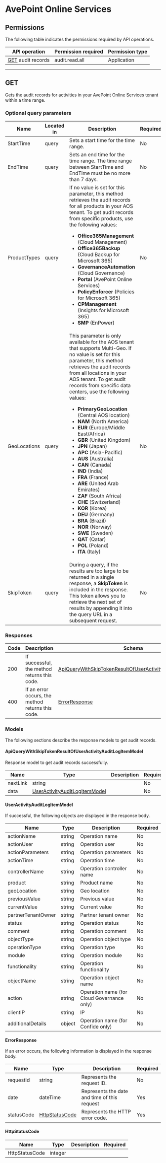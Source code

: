 # AvePoint Online Services

## Permissions

The following table indicates the permissions required by API operations.

| API operation    | Permission required | Permission type |
|-------------------|---------------|----------------------|
| [GET](#get) audit records | audit.read.all           | Application       |
-------------------------------------------

## GET

Gets the audit records for activities in your AvePoint Online Services tenant within a time range.

### Optional query parameters

| Name | Located in | Description | Required | Schema |
| ---- | ---------- | ----------- | -------- | ------ |
| StartTime | query | Sets a start time for the time range. | No | dateTime |
| EndTime | query | Sets an end time for the time range. The time range between StartTime and EndTime must be no more than 7 days. | No | dateTime |
| ProductTypes | query | If no value is set for this parameter, this method retrieves the audit records for all products in your AOS tenant. To get audit records from specific products, use the following values:     <ul><li>**Office365Management** (Cloud Management)</li> <li>**Office365Backup** (Cloud Backup for Microsoft 365)</li> <li>**GovernanceAutomation** (Cloud Governance)</li> <li>**Portal** (AvePoint Online Services)</li> <li>**PolicyEnforcer** (Policies for Microsoft 365)</li> <li>**CPManagement** (Insights for Microsoft 365)</li> <li>**SMP** (EnPower)</li></ul> | No |  string  |
| GeoLocations | query | This parameter is only available for the AOS tenant that supports Multi-Geo. If no value is set for this parameter, this method retrieves the audit records from all locations in your AOS tenant. To get audit records from specific data centers, use the following values: <ul><li>**PrimaryGeoLocation** (Central AOS location)</li> <li>**NAM** (North America)</li> <li>**EUR** (Europe/Middle East/Africa)</li> <li>**GBR** (United Kingdom)</li> <li>**JPN** (Japan)</li> <li>**APC** (Asia-Pacific)</li> <li>**AUS** (Australia)</li> <li>**CAN** (Canada)</li> <li>**IND** (India)</li> <li>**FRA** (France)</li>    <li>**ARE** (United Arab Emirates)</li> <li>**ZAF** (South Africa)</li> <li>**CHE** (Switzerland)</li> <li>**KOR** (Korea)</li> <li>**DEU** (Germany)</li> <li>**BRA** (Brazil)</li> <li>**NOR** (Norway)</li> <li>**SWE** (Sweden)</li> <li>**QAT** (Qatar)</li> <li>**POL** (Poland)</li> <li>**ITA** (Italy)</li></ul>  | No |  string  |
| SkipToken | query | During a query, if the results are too large to be returned in a single response, a **SkipToken** is included in the response. This token allows you to retrieve the next set of results by appending it into the query URL in a subsequent request. | No | string |

### Responses

| Code | Description | Schema |
| ---- | ----------- | ------ |
| 200 | If successful, the method returns this code. | [ApiQueryWithSkipTokenResultOfUserActivityAuditLogItemModel](#apiquerywithskiptokenresultofuseractivityauditlogitemmodel) |
| 400 | If an error occurs, the method returns this code. | [ErrorResponse](#errorresponse) |

### Models

The following sections describe the response models to get audit records.

#### ApiQueryWithSkipTokenResultOfUserActivityAuditLogItemModel

Response model to get audit records successfully.

| Name | Type | Description | Required |
| ---- | ---- | ----------- | -------- |
| nextLink | string |  | No |
| data | [UserActivityAuditLogItemModel](#useractivityauditlogitemmodel)  |  | No |

#### UserActivityAuditLogItemModel

If successful, the following objects are displayed in the response body.

| Name | Type | Description | Required |
| ---- | ---- | ----------- | -------- |
| actionName | string | Operation name | No |
| actionUser | string | Operation user | No |
| actionParameters | string | Operation parameters | No |
| actionTime | string | Operation time | No |
| controllerName | string | Operation controller name | No |
| product | string | Product name | No |
| geoLocation | string | Geo location | No |
| previousValue | string | Previous value | No |
| currentValue | string | Current value | No |
| partnerTenantOwner | string | Partner tenant owner | No |
| status | string | Operation status | No |
| comment | string | Operation comment | No |
| objectType | string | Operation object type | No |
| operationType | string | Operation type | No |
| module | string | Operation module | No |
| functionality | string | Operation functionality | No |
| objectName | string | Operation object name | No |
| action | string | Operation name (for Cloud Governance only) | No |
| clientIP | string | IP | No |
| additionalDetails | object | Operation name (for Confide only) | No |

#### ErrorResponse

If an error occurs, the following information is displayed in the response body.

| Name | Type | Description | Required |
| ---- | ---- | ----------- | -------- |
| requestId | string | Represents the request ID. | No |
| date | dateTime |Represents the date and time of this request  | Yes |
| statusCode | [HttpStatusCode](#httpstatuscode) |Represents the HTTP error code.  | Yes |

#### HttpStatusCode

| Name | Type | Description | Required |
| ---- | ---- | ----------- | -------- |
| HttpStatusCode | integer |  |  |

[description is missing here]: #